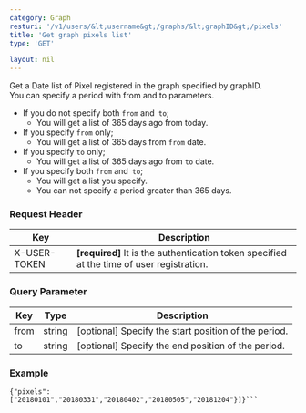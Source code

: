 ```yaml
---
category: Graph
resturi: '/v1/users/&lt;username&gt;/graphs/&lt;graphID&gt;/pixels'
title: 'Get graph pixels list'
type: 'GET'

layout: nil
---
```


Get a Date list of Pixel registered in the graph specified by graphID.<br>
You can specify a period with from and to parameters.<br>
- If you do not specify both `from` and` to`;
    - You will get a list of 365 days ago from today.
- If you specify `from` only;
    - You will get a list of 365 days from `from` date.
- If you specify `to` only;
    - You will get a list of 365 days ago from `to` date.
- If you specify both `from` and` to`;
    - You will get a list you specify.
    - You can not specify a period greater than 365 days.

### Request Header

|Key|Description|
|---|---|
|X-USER-TOKEN|**[required]** It is the authentication token specified at the time of user registration.|


### Query Parameter

|Key|Type|Description|
|---|---|---|
|from|string|[optional] Specify the start position of the period.|
|to|string|[optional] Specify the end position of the period.|

### Example

```$ curl -X GET https://pixe.la/v1/users/a-know/graphs/test-graph/pixels?from=20180101&to=20181231 -H 'X-USER-TOKEN:thisissecret'
{"pixels":["20180101","20180331","20180402","20180505","20181204"}]}```

